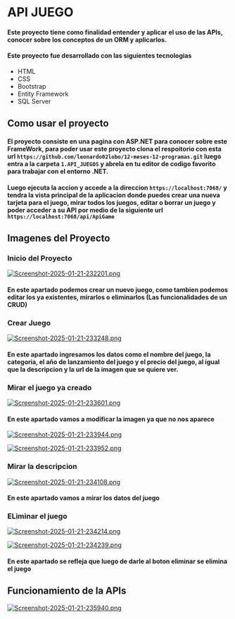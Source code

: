 # API JUEGO

#### Este proyecto tiene como finalidad entender y aplicar el uso de las APIs, conocer sobre los conceptos de un ORM y aplicarlos.

#### Este proyecto fue desarrollado con las siguientes tecnologias

* HTML
* CSS
* Bootstrap
* Entity Framework
* SQL Server

## Como usar el proyecto 

#### El proyecto consiste en una pagina con ASP.NET para conocer sobre este FrameWork, para poder usar este proyecto clona el respoitorio con esta url `https://github.com/leonardo02lobo/12-meses-12-programas.git` luego entra a la carpeta `1.API_JUEGOS` y abrela en tu editor de codigo favorito para trabajar con el entorno .NET.

#### Luego ejecuta la accion y accede a la direccion `https://localhost:7068/` y tendra la vista principal de la aplicacion donde puedes crear una nueva tarjeta para el juego, mirar todos los juegos, editar o borrar un juego y poder acceder a su API por medio de la siguiente url `https://localhost:7068/api/ApiGame`

## Imagenes del Proyecto

### Inicio del Proyecto

[![Screenshot-2025-01-21-232201.png](https://i.postimg.cc/mrYpjP8p/Screenshot-2025-01-21-232201.png)](https://postimg.cc/94fBFQ3y)

#### En este apartado podemos crear un nuevo juego, como tambien podemos editar los ya existentes, mirarlos o eliminarlos (Las funcionalidades de un CRUD) 

### Crear Juego

[![Screenshot-2025-01-21-233248.png](https://i.postimg.cc/BQ2Y5hNc/Screenshot-2025-01-21-233248.png)](https://postimg.cc/JG45M5fG)

#### En este apartado ingresamos los datos como el nombre del juego, la categoria, el año de lanzamiento del juego y el precio del juego, al igual que la descripcion y la url de la imagen que se quiere ver.

### Mirar el juego ya creado

[![Screenshot-2025-01-21-233601.png](https://i.postimg.cc/66vYwjsJ/Screenshot-2025-01-21-233601.png)](https://postimg.cc/4nXzQ1NB)

#### En este apartado vamos a modificar la imagen ya que no nos aparece

[![Screenshot-2025-01-21-233944.png](https://i.postimg.cc/8kMBx7WT/Screenshot-2025-01-21-233944.png)](https://postimg.cc/6T6vv5YP)

[![Screenshot-2025-01-21-233952.png](https://i.postimg.cc/8PGBGTBM/Screenshot-2025-01-21-233952.png)](https://postimg.cc/kDjtF3Hg)

### Mirar la descripcion

[![Screenshot-2025-01-21-234108.png](https://i.postimg.cc/Bvj2pb49/Screenshot-2025-01-21-234108.png)](https://postimg.cc/gwPwkYxN)

#### En este apartado vamos a mirar los datos del juego

### ELiminar el juego

[![Screenshot-2025-01-21-234214.png](https://i.postimg.cc/mksMTSMB/Screenshot-2025-01-21-234214.png)](https://postimg.cc/cgF6mwXb)

[![Screenshot-2025-01-21-234239.png](https://i.postimg.cc/br9nr2Hb/Screenshot-2025-01-21-234239.png)](https://postimg.cc/vxDTSTKH)

#### En este apartado se refleja que luego de darle al boton eliminar se elimina el juego

## Funcionamiento de la APIs

[![Screenshot-2025-01-21-235940.png](https://i.postimg.cc/TPFcCGKH/Screenshot-2025-01-21-235940.png)](https://postimg.cc/rdGWwBCS)